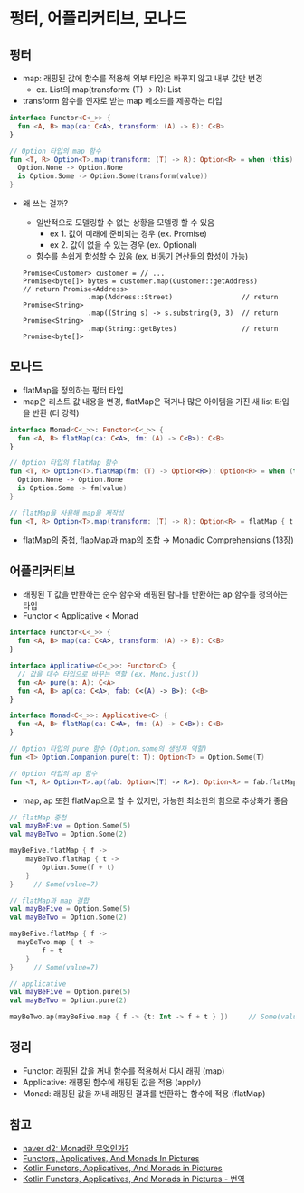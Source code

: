 # 펑터, 어플리커티브, 모나드

## 펑터

- map: 래핑된 값에 함수를 적용해 외부 타입은 바꾸지 않고 내부 값만 변경
    - ex. List<T>의 map(transform: (T) → R): List<R>
- transform 함수를 인자로 받는 map 메소드를 제공하는 타입

```kotlin
interface Functor<C<_>> {
  fun <A, B> map(ca: C<A>, transform: (A) -> B): C<B>
}

// Option 타입의 map 함수
fun <T, R> Option<T>.map(transform: (T) -> R): Option<R> = when (this) {
  Option.None -> Option.None
  is Option.Some -> Option.Some(transform(value))
}
```
	
- 왜 쓰는 걸까?
    - 일반적으로 모델링할 수 없는 상황을 모델링 할 수 있음
        - ex 1. 값이 미래에 준비되는 경우 (ex. Promise)
        - ex 2. 값이 없을 수 있는 경우 (ex. Optional)
    - 함수를 손쉽게 합성할 수 있음 (ex. 비동기 연산들의 합성이 가능)


    ```
    Promise<Customer> customer = // ...
    Promise<byte[]> bytes = customer.map(Customer::getAddress)        // return Promise<Address>
    				.map(Address::Street)                 // return Promise<String>
    				.map((String s) -> s.substring(0, 3)  // return Promise<String>
    				.map(String::getBytes)                // return Promise<byte[]>
    ```

## 모나드

- flatMap을 정의하는 펑터 타입
- map은 리스트 값 내용을 변경, flatMap은 적거나 많은 아이템을 가진 새 list 타입을 반환 (더 강력)

```kotlin
interface Monad<C<_>>: Functor<C<_>> {
  fun <A, B> flatMap(ca: C<A>, fm: (A) -> C<B>): C<B>
}

// Option 타입의 flatMap 함수
fun <T, R> Option<T>.flatMap(fm: (T) -> Option<R>): Option<R> = when (this) {
  Option.None -> Option.None
  is Option.Some -> fm(value)
}

// flatMap을 사용해 map을 재작성
fun <T, R> Option<T>.map(transform: (T) -> R): Option<R> = flatMap { t -> Option.some(transform(t)) }
```

- flatMap의 중첩, flapMap과 map의 조합 → Monadic Comprehensions (13장)

## 어플리커티브

- 래핑된 T 값을 반환하는 순수 함수와 래핑된 람다를 반환하는 ap 함수를 정의하는 타입
- Functor < Applicative < Monad

```kotlin
interface Functor<C<_>> {
  fun <A, B> map(ca: C<A>, transform: (A) -> B): C<B>
}

interface Applicative<C<_>>: Functor<C> {
  // 값을 대수 타입으로 바꾸는 역할 (ex. Mono.just())
  fun <A> pure(a: A): C<A>
  fun <A, B> ap(ca: C<A>, fab: C<(A) -> B>): C<B>
}

interface Monad<C<_>>: Applicative<C> {
  fun <A, B> flatMap(ca: C<A>, fm: (A) -> C<B>): C<B>
}

// Option 타입의 pure 함수 (Option.some의 생성자 역할)
fun <T> Option.Companion.pure(t: T): Option<T> = Option.Some(T)

// Option 타입의 ap 함수
fun <T, R> Option<T>.ap(fab: Option<(T) -> R>): Option<R> = fab.flatMap { f -> map(f) }
```

- map, ap 또한 flatMap으로 할 수 있지만, 가능한 최소한의 힘으로 추상화가 좋음

```kotlin
// flatMap 중첩
val mayBeFive = Option.Some(5)
val mayBeTwo = Option.Some(2)

mayBeFive.flatMap { f ->
	mayBeTwo.flatMap { t ->
		Option.Some(f + t)
	}
}     // Some(value=7)

// flatMap과 map 결합
val mayBeFive = Option.Some(5)
val mayBeTwo = Option.Some(2)

mayBeFive.flatMap { f ->
  mayBeTwo.map { t ->
		f + t
	}
}     // Some(value=7)

// applicative
val mayBeFive = Option.pure(5)
val mayBeTwo = Option.pure(2)

mayBeTwo.ap(mayBeFive.map { f -> {t: Int -> f + t } })     // Some(value=7)
```
  
## 정리
- Functor: 래핑된 값을 꺼내 함수를 적용해서 다시 래핑 (map)
- Applicative: 래핑된 함수에 래핑된 값을 적용 (apply)
- Monad: 래핑된 값을 꺼내 래핑된 결과를 반환하는 함수에 적용 (flatMap)
  
## 참고
- [naver d2: Monad란 무엇인가?](https://www.youtube.com/watch?v=jI4aMyqvpfQ)
- [Functors, Applicatives, And Monads In Pictures](https://adit.io/posts/2013-04-17-functors,_applicatives,_and_monads_in_pictures.html)
- [Kotlin Functors, Applicatives, And Monads in Pictures](https://hackernoon.com/kotlin-functors-applicatives-and-monads-in-pictures-part-1-3-c47a1b1ce251)
- [Kotlin Functors, Applicatives, And Monads in Pictures - 번역](https://medium.com/@lazysoul/kotlin-functors-applicatives-and-monads-in-pictures-part-1-3-a5ac668df83a)
